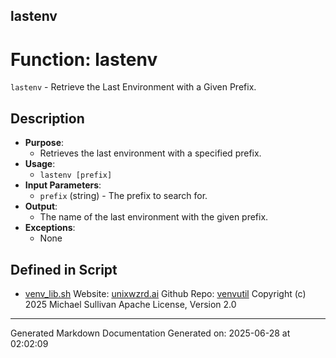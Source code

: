 ## lastenv
# Function: lastenv
`lastenv` - Retrieve the Last Environment with a Given Prefix.
## Description
- **Purpose**: 
  - Retrieves the last environment with a specified prefix.
- **Usage**: 
  - `lastenv [prefix]`
- **Input Parameters**: 
  - `prefix` (string) - The prefix to search for.
- **Output**: 
  - The name of the last environment with the given prefix.
- **Exceptions**: 
  - None

## Defined in Script

* [venv_lib.sh](../venv_lib_sh.md)
Website: [unixwzrd.ai](https://unixwzrd.ai)
Github Repo: [venvutil](https://github.com/unixwzrd/venvutil)
Copyright (c) 2025 Michael Sullivan
Apache License, Version 2.0

---

Generated Markdown Documentation
Generated on: 2025-06-28 at 02:02:09

